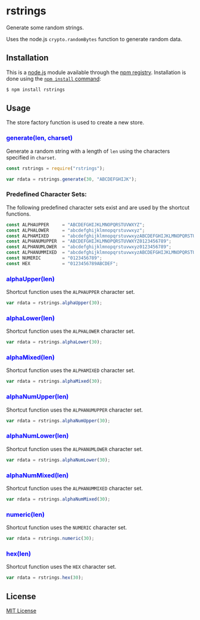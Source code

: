 # rstrings

Generate some random strings.  

Uses the node.js `crypto.randomBytes` function to generate random data.


## Installation

This is a [node.js](https://nodejs.org) module available through the
[npm registry](https://www.npmjs.com/). Installation is done using the
[`npm install` command](https://docs.npmjs.com/getting-started/installing-npm-packages-locally):

```sh
$ npm install rstrings
```

## Usage

The store factory function is used to create a new store.  

### **<span style="color:blue">generate(len, charset)</span>**  
Generate a random string with a length of `len` using the characters specified in `charset`.

```javascript
const rstrings = require("rstrings");

var rdata = rstrings.generate(30, "ABCDEFGHIJK");
```

### Predefined Character Sets:
The following predefined character sets exist and are used by the shortcut functions.

```javascript
const ALPHAUPPER     = "ABCDEFGHIJKLMNOPQRSTUVWXYZ";
const ALPHALOWER     = "abcdefghijklmnopqrstuvwxyz";
const ALPHAMIXED     = "abcdefghijklmnopqrstuvwxyzABCDEFGHIJKLMNOPQRSTUVWXYZ";
const ALPHANUMUPPER  = "ABCDEFGHIJKLMNOPQRSTUVWXYZ0123456789";
const ALPHANUMLOWER  = "abcdefghijklmnopqrstuvwxyz0123456789";
const ALPHANUMMIXED  = "abcdefghijklmnopqrstuvwxyzABCDEFGHIJKLMNOPQRSTUVWXYZ0123456789";
const NUMERIC        = "0123456789";
const HEX            = "0123456789ABCDEF";
```

### **<span style="color:blue">alphaUpper(len)</span>**  
Shortcut function uses the `ALPHAUPPER` character set.

```javascript
var rdata = rstrings.alphaUpper(30);
```

### **<span style="color:blue">alphaLower(len)</span>**  
Shortcut function uses the `ALPHALOWER` character set.

```javascript
var rdata = rstrings.alphaLower(30);
```

### **<span style="color:blue">alphaMixed(len)</span>**  
Shortcut function uses the `ALPHAMIXED` character set.

```javascript
var rdata = rstrings.alphaMixed(30);
```

### **<span style="color:blue">alphaNumUpper(len)</span>**  
Shortcut function uses the `ALPHANUMUPPER` character set.

```javascript
var rdata = rstrings.alphaNumUpper(30);
```

### **<span style="color:blue">alphaNumLower(len)</span>**  
Shortcut function uses the `ALPHANUMLOWER` character set.

```javascript
var rdata = rstrings.alphaNumLower(30);
```

### **<span style="color:blue">alphaNumMixed(len)</span>**  
Shortcut function uses the `ALPHANUMMIXED` character set.

```javascript
var rdata = rstrings.alphaNumMixed(30);
```

### **<span style="color:blue">numeric(len)</span>**  
Shortcut function uses the `NUMERIC` character set.

```javascript
var rdata = rstrings.numeric(30);
```

### **<span style="color:blue">hex(len)</span>**  
Shortcut function uses the `HEX` character set.

```javascript
var rdata = rstrings.hex(30);
```

## License

[MIT License](http://www.opensource.org/licenses/mit-license.php)

